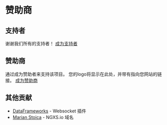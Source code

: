 # 赞助商

## 支持者

谢谢我们所有的支持者！ [成为支持者](https://opencollective.com/ngxs#backer)

## 赞助商

通过成为赞助者来支持该项目。 您的logo将显示在此处，并带有指向您网站的链接。 [成为赞助商](https://opencollective.com/ngxs#sponsor)

## 其他贡献

* [DataFrameworks](https://dataframeworks.com/) - Websocket 插件
* [Marian Stoica](https://twitter.com/MarianStoica19) - NGXS.io 域名

